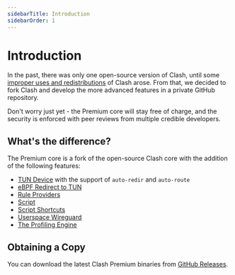 ```yaml
---
sidebarTitle: Introduction
sidebarOrder: 1
---
```


# Introduction

In the past, there was only one open-source version of Clash, until some [improper uses and redistributions](https://github.com/laof/clash/issues/541#issuecomment-672029110) of Clash arose. From that, we decided to fork Clash and develop the more advanced features in a private GitHub repository.

Don't worry just yet - the Premium core will stay free of charge, and the security is enforced with peer reviews from multiple credible developers.

## What's the difference?

The Premium core is a fork of the open-source Clash core with the addition of the following features:

- [TUN Device](/premium/tun-device) with the support of `auto-redir` and `auto-route`
- [eBPF Redirect to TUN](/premium/ebpf)
- [Rule Providers](/premium/rule-providers)
- [Script](/premium/script)
- [Script Shortcuts](/premium/script-shortcuts)
- [Userspace Wireguard](/premium/userspace-wireguard)
- [The Profiling Engine](/premium/the-profiling-engine)

## Obtaining a Copy

You can download the latest Clash Premium binaries from [GitHub Releases](https://github.com/laof/clash/releases/tag/premium).
